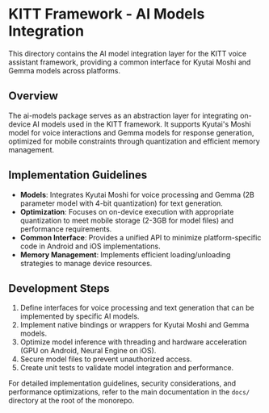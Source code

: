 # KITT Framework - AI Models Integration

This directory contains the AI model integration layer for the KITT voice assistant framework, providing a common interface for Kyutai Moshi and Gemma models across platforms.

## Overview

The ai-models package serves as an abstraction layer for integrating on-device AI models used in the KITT framework. It supports Kyutai's Moshi model for voice interactions and Gemma models for response generation, optimized for mobile constraints through quantization and efficient memory management.

## Implementation Guidelines

- **Models**: Integrates Kyutai Moshi for voice processing and Gemma (2B parameter model with 4-bit quantization) for text generation.
- **Optimization**: Focuses on on-device execution with appropriate quantization to meet mobile storage (2-3GB for model files) and performance requirements.
- **Common Interface**: Provides a unified API to minimize platform-specific code in Android and iOS implementations.
- **Memory Management**: Implements efficient loading/unloading strategies to manage device resources.

## Development Steps

1. Define interfaces for voice processing and text generation that can be implemented by specific AI models.
2. Implement native bindings or wrappers for Kyutai Moshi and Gemma models.
3. Optimize model inference with threading and hardware acceleration (GPU on Android, Neural Engine on iOS).
4. Secure model files to prevent unauthorized access.
5. Create unit tests to validate model integration and performance.

For detailed implementation guidelines, security considerations, and performance optimizations, refer to the main documentation in the `docs/` directory at the root of the monorepo.
